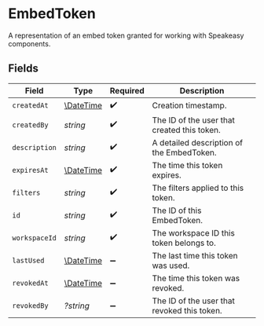 # EmbedToken

A representation of an embed token granted for working with Speakeasy components.


## Fields

| Field                                                         | Type                                                          | Required                                                      | Description                                                   |
| ------------------------------------------------------------- | ------------------------------------------------------------- | ------------------------------------------------------------- | ------------------------------------------------------------- |
| `createdAt`                                                   | [\DateTime](https://www.php.net/manual/en/class.datetime.php) | :heavy_check_mark:                                            | Creation timestamp.                                           |
| `createdBy`                                                   | *string*                                                      | :heavy_check_mark:                                            | The ID of the user that created this token.                   |
| `description`                                                 | *string*                                                      | :heavy_check_mark:                                            | A detailed description of the EmbedToken.                     |
| `expiresAt`                                                   | [\DateTime](https://www.php.net/manual/en/class.datetime.php) | :heavy_check_mark:                                            | The time this token expires.                                  |
| `filters`                                                     | *string*                                                      | :heavy_check_mark:                                            | The filters applied to this token.                            |
| `id`                                                          | *string*                                                      | :heavy_check_mark:                                            | The ID of this EmbedToken.                                    |
| `workspaceId`                                                 | *string*                                                      | :heavy_check_mark:                                            | The workspace ID this token belongs to.                       |
| `lastUsed`                                                    | [\DateTime](https://www.php.net/manual/en/class.datetime.php) | :heavy_minus_sign:                                            | The last time this token was used.                            |
| `revokedAt`                                                   | [\DateTime](https://www.php.net/manual/en/class.datetime.php) | :heavy_minus_sign:                                            | The time this token was revoked.                              |
| `revokedBy`                                                   | *?string*                                                     | :heavy_minus_sign:                                            | The ID of the user that revoked this token.                   |